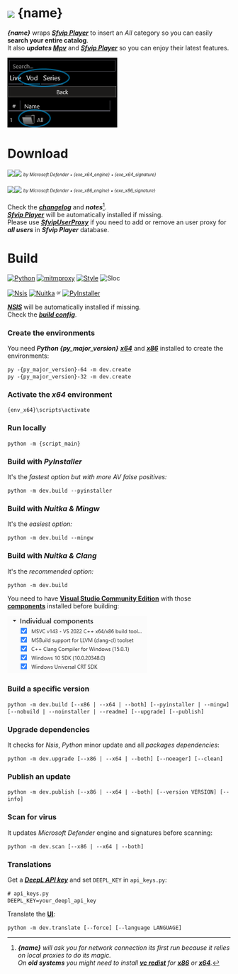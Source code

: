 # <img src="{ico_link}" width="40" align="center"> {name}
***{name}*** wraps ***[Sfvip Player](https://github.com/K4L4Uz/SFVIP-Player/tree/master)*** to insert an _All_ category so you can easily **search your entire catalog**.  
It also ***updates [Mpv](https://mpv.io/)*** and ***[Sfvip Player](https://github.com/K4L4Uz/SFVIP-Player/tree/master)*** so you can enjoy their latest features.

<img src="resources/all.png">

# Download
[<img src="https://custom-icon-badges.demolab.com/badge/{name} v{version} x64-informational.svg?logo=download-cloud&logoSource=feather&logoColor=white&style=flat-square" height="30"><img src="https://custom-icon-badges.demolab.com/badge/{exe_x64_clean}.svg?logo=shield-check&logoColor=white&style=flat-square" height="30">](https://github.com/{github_path}/raw/master/{exe_x64_link})
<sub><sup>_by Microsoft Defender • {exe_x64_engine} • {exe_x64_signature}_</sup></sub>

[<img src="https://custom-icon-badges.demolab.com/badge/{name} v{version} x86-informational.svg?logo=download-cloud&logoSource=feather&logoColor=white&style=flat-square" height="30"><img src="https://custom-icon-badges.demolab.com/badge/{exe_x86_clean}.svg?logo=shield-check&logoColor=white&style=flat-square" height="30">](https://github.com/{github_path}/raw/master/{exe_x86_link})
<sub><sup>_by Microsoft Defender • {exe_x86_engine} • {exe_x86_signature}_</sup></sub>

Check the [***changelog***](build/changelog.md) and ***notes***[^1].  
[***Sfvip Player***](https://github.com/K4L4Uz/SFVIP-Player/tree/master) will be automatically installed if missing.  
Please use [***SfvipUserProxy***](user_proxy_cmd) if you need to add or remove an user proxy for ***all users*** in ***Sfvip Player*** database.

[^1]:_**{name}** will ask you for network connection its first run because it relies on local proxies to do its magic._  
_On **old systems** you might need to install [**vc redist**](https://learn.microsoft.com/en-GB/cpp/windows/latest-supported-vc-redist) for [**x86**](https://aka.ms/vs/17/release/vc_redist.x86.exe) or [**x64**](https://aka.ms/vs/17/release/vc_redist.x64.exe)._  

# Build
[![Python](https://img.shields.io/badge/Python-{py_version}-fbdf79?logo=python&logoColor=fbdf79)](https://www.python.org/downloads/release/python-{py_version_compact}/)
[![mitmproxy](https://custom-icon-badges.demolab.com/badge/Mitmproxy-{mitmproxy_version}-informational.svg?logo=mitmproxy)](https://mitmproxy.org/)
[![Style](https://custom-icon-badges.demolab.com/badge/Style-Black-000000.svg?logo=file-code&logoColor=a0a0a0)](https://black.readthedocs.io/en/stable/)
![Sloc](https://custom-icon-badges.demolab.com/badge/Sloc-{sloc}-000000.svg?logo=file-code&logoColor=a0a0a0)

[![Nsis](https://img.shields.io/badge/Nsis-{nsis_version}-informational?logo=NSIS&logoColor=fbdf79)](https://nsis.sourceforge.io/Download)
[![Nuitka](https://custom-icon-badges.demolab.com/badge/Nuitka-{nuitka_version}-informational.svg?logo=tools&logoColor=61dafb)](https://nuitka.net/)
<sup><sub>or</sub></sup>
[![PyInstaller](https://custom-icon-badges.demolab.com/badge/PyInstaller-{pyinstaller_version}-informational.svg?logo=tools&logoColor=61dafb)](https://pyinstaller.org/en/stable/)

[***NSIS***](https://nsis.sourceforge.io/Download) will be automatically installed if missing.  
Check the [***build config***](build_config.py).
### Create the environments
You need ***Python {py_major_version}*** [***x64***](https://www.python.org/ftp/python/{py_version}/python-{py_version}-amd64.exe) and [***x86***](https://www.python.org/ftp/python/{py_version}/python-{py_version}.exe) installed to create the environments:
```console
py -{py_major_version}-64 -m dev.create
py -{py_major_version}-32 -m dev.create
```
### Activate the _x64_ environment
```console
{env_x64}\scripts\activate
```
### Run locally
```console
python -m {script_main}
```
### Build with ***PyInstaller***
It's the _fastest option but with more AV false positives:_
```console
python -m dev.build --pyinstaller
```
### Build with ***Nuitka & Mingw***
It's the _easiest option:_
```console
python -m dev.build --mingw
```
### Build with ***Nuitka & Clang***
It's the _recommended option:_
```console
python -m dev.build
```
You need to have [**Visual Studio Community Edition**](https://www.visualstudio.com/en-us/downloads/download-visual-studio-vs.aspx) with those [**components**](resources/.vsconfig) installed before building:

<img src="resources/VS.png">

### Build a specific version
```console
python -m dev.build [--x86 | --x64 | --both] [--pyinstaller | --mingw] [--nobuild | --noinstaller | --readme] [--upgrade] [--publish]
```
### Upgrade dependencies
It checks for _Nsis_, _Python_ minor update and all _packages dependencies_:
```console
python -m dev.upgrade [--x86 | --x64 | --both] [--noeager] [--clean]
```
### Publish an update
```console
python -m dev.publish [--x86 | --x64 | --both] [--version VERSION] [--info]
```
### Scan for virus
It updates _Microsoft Defender_ engine and signatures before scanning:
```console
python -m dev.scan [--x86 | --x64 | --both]
```

### Translations
Get a [***DeepL API key***](https://www.deepl.com/en/docs-api/) and set `DEEPL_KEY` in `api_keys.py`:
```python3
# api_keys.py
DEEPL_KEY=your_deepl_api_key
```
Translate the [**UI**](translations/loc/texts.py):
```console
python -m dev.translate [--force] [--language LANGUAGE]
```

